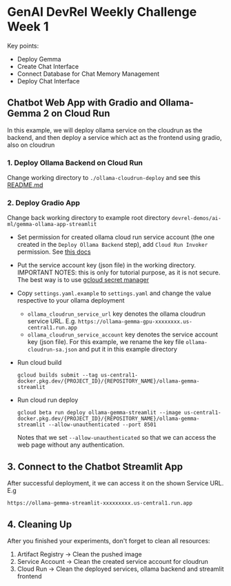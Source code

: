 # GenAI DevRel Weekly Challenge Week 1

Key points:

- Deploy Gemma
- Create Chat Interface
- Connect Database for Chat Memory Management
- Deploy Chat Interface

## Chatbot Web App with Gradio and Ollama-Gemma 2 on Cloud Run

In this example, we will deploy ollama service on the cloudrun as the backend, and then deploy a service which act as the frontend using gradio, also on cloudrun

### 1. Deploy Ollama Backend on Cloud Run

Change working directory to `./ollama-cloudrun-deploy` and see this [README.md](ollama-cloudrun-deploy/README.md)

### 2. Deploy Gradio App

Change back working directory to example root directory `devrel-demos/ai-ml/gemma-ollama-app-streamlit`

- Set permission for created ollama cloud run service account (the one created in the `Deploy Ollama Backend` step), add `Cloud Run Invoker` permission. See [this docs](https://cloud.google.com/iam/docs/manage-access-service-accounts)
- Put the service account key (json file) in the working directory. IMPORTANT NOTES: this is only for tutorial purpose, as it is not secure. The best way is to use [gcloud secret manager](https://cloud.google.com/secret-manager/docs)
- Copy `settings.yaml.example` to `settings.yaml` and change the value respective to your ollama deployment
  - `ollama_cloudrun_service_url` key denotes the ollama cloudrun service URL. E.g. `https://ollama-gemma-gpu-xxxxxxxx.us-central1.run.app`
  - `ollama_cloudrun_service_account` key denotes the service account key (json file). For this example, we rename the key file `ollama-cloudrun-sa.json` and put it in this example directory
- Run cloud build

    ```console
    gcloud builds submit --tag us-central1-docker.pkg.dev/{PROJECT_ID}/{REPOSITORY_NAME}/ollama-gemma-streamlit
    ```

- Run cloud run deploy

    ```console
    gcloud beta run deploy ollama-gemma-streamlit --image us-central1-docker.pkg.dev/{PROJECT_ID}/{REPOSITORY_NAME}/ollama-gemma-streamlit --allow-unauthenticated --port 8501
    ```

    Notes that we set `--allow-unauthenticated` so that we can access the web page without any authentication.

## 3. Connect to the Chatbot Streamlit App

After successful deployment, it we can access it on the shown Service URL. E.g

```console
https://ollama-gemma-streamlit-xxxxxxxxx.us-central1.run.app
```

## 4. Cleaning Up

After you finished your experiments, don't forget to clean all resources:

1. Artifact Registry -> Clean the pushed image
2. Service Account -> Clean the created service account for cloudrun
3. Cloud Run -> Clean the deployed services, ollama backend and streamlit frontend

